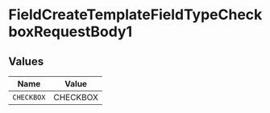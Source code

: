 # FieldCreateTemplateFieldTypeCheckboxRequestBody1


## Values

| Name       | Value      |
| ---------- | ---------- |
| `CHECKBOX` | CHECKBOX   |